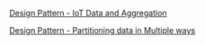 [Design Pattern - IoT Data and Aggregation](https://azurecosmosdb.github.io/blogs/Blogs/Design_pattern_IoT_and_Aggregation.html)

[Design Pattern - Partitioning data in Multiple ways](https://azurecosmosdb.github.io/blogs/Blogs/Design_pattern_Partitioning_data_in_Multiple_ways.html)

